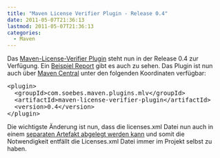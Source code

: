 ```yaml
---
title: "Maven License Verifier Plugin - Release 0.4"
date: 2011-05-07T21:36:13
lastmod: 2011-05-07T21:36:13
categories:
  - Maven
---
```

Das <a href="http://khmarbaise.github.com/Maven-License-Verifier-Plugin"  title="Maven License Verifier Plugin Site">Maven-License-Verifier Plugin</a> steht nun in der Release 0.4 zur Verfügung. Ein <a href="http://khmarbaise.github.com/mlvp-example/licenseverifierreport.html">Beispiel Report</a> gibt es auch zu sehen. Das Plugin ist nun auch über <a href="http://repo2.maven.org/maven2/com/soebes/maven/plugins/mlv/maven-license-verifier-plugin/0.4/">Maven Central</a> unter den folgenden Koordinaten verfügbar:<br/>
<pre>
&lt;plugin&gt;
  &lt;groupId&gt;com.soebes.maven.plugins.mlv&lt;/groupId&gt;
  &lt;artifactId&gt;maven-license-verifier-plugin&lt;/artifactId&gt;
  &lt;version&gt;0.4&lt;/version&gt;
&lt;/plugin&gt;
</pre>
<p>Die wichtigste Änderung ist nun, dass die licenses.xml Datei nun auch in einem <a href="http://khmarbaise.github.com/Maven-License-Verifier-Plugin/configuration.html">separaten Artefakt abgelegt werden kann</a> und somit die Notwendigkeit entfällt die Licenses.xml Datei immer im Projekt selbst zu haben.</p>
